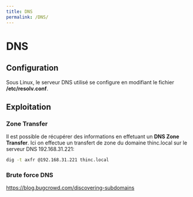 ```yaml
---
title: DNS
permalink: /DNS/
---
```


# DNS

Configuration
-------------

Sous Linux, le serveur DNS utilisé se configure en modifiant le fichier **/etc/resolv.conf**.

Exploitation
------------

### Zone Transfer

Il est possible de récupérer des informations en effetuant un **DNS Zone Transfer**. Ici on effectue un transfert de zone du domaine thinc.local sur le serveur DNS 192.168.31.221:

``` bash
dig -t axfr @192.168.31.221 thinc.local
```

### Brute force DNS

<https://blog.bugcrowd.com/discovering-subdomains>



